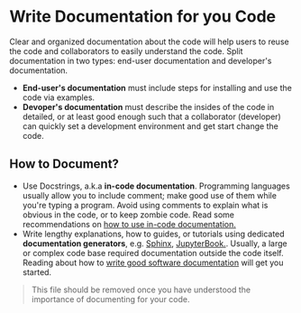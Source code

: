 # Write Documentation for you Code

Clear and organized documentation about the code will help users to reuse the code and collaborators to easily understand the code.
Split documentation in two types: end-user documentation and developer's documentation.

- **End-user's documentation** must include steps for installing and use the code via examples.
- **Devoper's documentation** must describe the insides of the code in detailed, or at least good enough such that a collaborator (developer) can quickly set a development environment and get start change the code.

## How to Document?

- Use Docstrings, a.k.a **in-code documentation**. Programming languages usually allow you to include comment; make good use of them while you're typing a program. Avoid using comments to explain what is obvious in the code, or to keep zombie code. Read some recommendations on [how to use in-code documentation.](https://coderefinery.github.io/documentation/in-code-documentation/)
- Write lengthy explanations, how to guides, or tutorials using dedicated **documentation generators**, e.g. [Sphinx](https://docs.readthedocs.io/en/stable/intro/getting-started-with-sphinx.html), [JupyterBook.](https://jupyterbook.org/). Usually, a large or complex code base required documentation outside the code itself. Reading about how to [write good software documentation](https://documentation.divio.com/) will get you started.


> This file should be removed once you have understood the importance of documenting for your code.